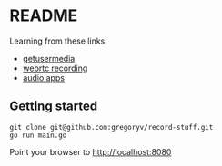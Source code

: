# README

Learning from these links

- [getusermedia](https://www.html5rocks.com/en/tutorials/getusermedia/intro/)
- [webrtc recording](http://www.smartjava.org/content/record-audio-using-webrtc-chrome-and-speech-recognition-websockets)
- [audio apps](http://webaudiodemos.appspot.com/)

## Getting started

    git clone git@github.com:gregoryv/record-stuff.git
	go run main.go
	
Point your browser to  [http://localhost:8080](http://localhost:8080)


